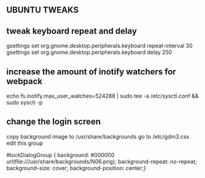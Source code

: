 ## UBUNTU TWEAKS

## tweak keyboard repeat and delay

gsettings set org.gnome.desktop.peripherals.keyboard repeat-interval 30
gsettings set org.gnome.desktop.peripherals.keyboard delay 250

## increase the amount of inotify watchers for webpack

echo fs.inotify.max_user_watches=524288 | sudo tee -a /etc/sysctl.conf && sudo sysctl -p

## change the login screen

copy background image to /usr/share/backgrounds
go to /etc/gdm3.css
edit this group

#lockDialogGroup {
background: #000000 url(file:///usr/share/backgrounds/N06.png);
background-repeat: no-repeat;
background-size: cover;
background-position: center;}
